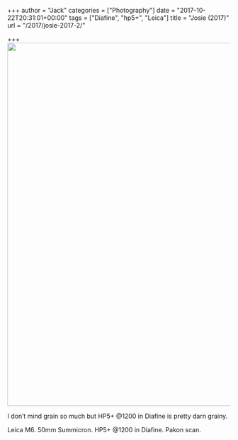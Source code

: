 +++
author = "Jack"
categories = ["Photography"]
date = "2017-10-22T20:31:01+00:00"
tags = ["Diafine", "hp5+", "Leica"]
title = "Josie (2017)"
url = "/2017/josie-2017-2/"

+++
<img class="alignnone wp-image-63 size-full" src="/img/2017/10/2017-Roll-043_14-Josie.jpg" alt="" width="1024" height="819" />

I don&#8217;t mind grain so much but HP5+ @1200 in Diafine is pretty darn grainy.

Leica M6. 50mm Summicron. HP5+ @1200 in Diafine. Pakon scan.